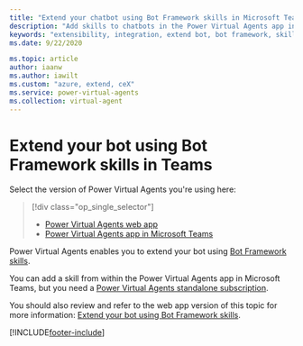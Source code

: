 ```yaml
---
title: "Extend your chatbot using Bot Framework skills in Microsoft Teams"
description: "Add skills to chatbots in the Power Virtual Agents app in Microsoft Teams."
keywords: "extensibility, integration, extend bot, bot framework, skills, custom capabilities, PVA, Teams"
ms.date: 9/22/2020

ms.topic: article
author: iaanw
ms.author: iawilt
ms.custom: "azure, extend, ceX"
ms.service: power-virtual-agents
ms.collection: virtual-agent
---
```


# Extend your bot using Bot Framework skills in Teams

Select the version of Power Virtual Agents you're using here:

> [!div class="op_single_selector"]
>
> - [Power Virtual Agents web app](../configuration-add-skills.md)
> - [Power Virtual Agents app in Microsoft Teams](configuration-add-skills-teams.md)

Power Virtual Agents enables you to extend your bot using [Bot Framework skills](/azure/bot-service/skills-conceptual?view=azure-bot-service-4.0&preserve-view=true).

You can add a skill from within the Power Virtual Agents app in Microsoft Teams, but you need a [Power Virtual Agents standalone subscription](../requirements-licensing-subscriptions.md).

You should also review and refer to the web app version of this topic for more information: [Extend your bot using Bot Framework skills](../configuration-add-skills.md).

[!INCLUDE[footer-include](../includes/footer-banner.md)]
